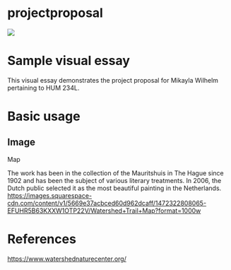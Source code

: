 # projectproposal
<a href="https://juncture-digital.org"><img src="https://juncture-digital.org/images/ve-button.png"></a>



# Sample visual essay

This visual essay demonstrates the project proposal for Mikayla Wilhelm pertaining to HUM 234L.

# Basic usage

## Image
<param ve-image 
       label="Watershed Nature Center" 
       description="Edwardsville Watershed in Winter" 
       url="https://images.squarespace-cdn.com/content/v1/5669e37acbced60d962dcaff/1452795603787-8GFKZKTMUOH2IJF16NJP/centerinwinter.jpg">
       <param ve-image fit="cover" manifest="https://iiif.juncture-digital.org/manifest/6dd738aed85597cac540ad31dd5818e86ef7f2918c7b43a9eb3123d5538e6e4c"

## Map

The work has been in the collection of the Mauritshuis in The Hague since 1902 and has been the subject of various 
literary treatments. In 2006, the Dutch public selected it as the most beautiful painting in the Netherlands.
<https://images.squarespace-cdn.com/content/v1/5669e37acbced60d962dcaff/1472322808065-EFUHR5B63KXXW1OTP22V/Watershed+Trail+Map?format=1000w>


# References

https://www.watershednaturecenter.org/

